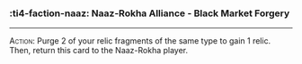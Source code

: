 ### :ti4-faction-naaz: __Naaz-Rokha Alliance - Black Market Forgery__

---
<span style="font-variant:small-caps;">Action</span>: Purge 2 of your relic fragments of the same type to gain 1 relic. Then, return this card to the Naaz-Rokha player.